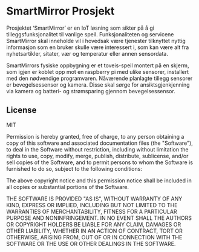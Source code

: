 # SmartMirror Prosjekt
Prosjektet ‘SmartMirror’ er en IoT løsning som sikter på å gi tilleggsfunksjonalitet til vanlige speil. Funksjonaliteten og servicene SmartMirror skal inneholde vil i hovedsak være tjenester tilknyttet nyttig informasjon som en bruker skulle være interessert i, som kan være alt fra nyhetsartikler, sitater, vær og temperatur eller annen sensordata.

SmartMirrors fysiske oppbygning er et toveis-speil montert på en skjerm, som igjen er koblet opp mot en raspberry pi med ulike sensorer, installert med den nødvendige programvaren. Nåværende planlagte tillegg sensorer er bevegelsessensor og kamera. Disse skal sørge for ansiktsgjenkjenning via kamera og batteri- og strømsparing gjennom bevegelsessensor.


## License
MIT

Permission is hereby granted, free of charge, to any person obtaining a copy of this software and associated documentation files (the "Software"), to deal in the Software without restriction, including without limitation the rights to use, copy, modify, merge, publish, distribute, sublicense, and/or sell copies of the Software, and to permit persons to whom the Software is furnished to do so, subject to the following conditions:

The above copyright notice and this permission notice shall be included in all copies or substantial portions of the Software.

THE SOFTWARE IS PROVIDED "AS IS", WITHOUT WARRANTY OF ANY KIND, EXPRESS OR IMPLIED, INCLUDING BUT NOT LIMITED TO THE WARRANTIES OF MERCHANTABILITY, FITNESS FOR A PARTICULAR PURPOSE AND NONINFRINGEMENT. IN NO EVENT SHALL THE AUTHORS OR COPYRIGHT HOLDERS BE LIABLE FOR ANY CLAIM, DAMAGES OR OTHER LIABILITY, WHETHER IN AN ACTION OF CONTRACT, TORT OR OTHERWISE, ARISING FROM, OUT OF OR IN CONNECTION WITH THE SOFTWARE OR THE USE OR OTHER DEALINGS IN THE SOFTWARE.

